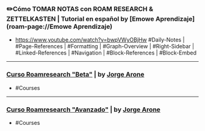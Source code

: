 ### ✏️Cómo TOMAR NOTAS con ROAM RESEARCH & ZETTELKASTEN | Tutorial en español by [Emowe Aprendizaje](roam-page://Emowe Aprendizaje)
- <https://www.youtube.com/watch?v=bwpVWyOBjHw>
#Daily-Notes | #Page-References | #Formatting | #Graph-Overview | #Right-Sidebar | #Linked-References | #Navigation | #Block-References | #Block-Embed 
---
### [Curso Roamresearch "Beta"](https://www.youtube.com/playlist?list=PL2CI0VRuaLWcDOU6RQLVJQb6lwW4QRqAN) | by [Jorge Arone](<./Jorge Arone.md>)
- #Courses
---
### [Curso Roamresearch "Avanzado"](https://www.youtube.com/playlist?list=PL2CI0VRuaLWchGZi3KZOwvwqPNDGBicXP) | by [Jorge Arone](<./Jorge Arone.md>)
- #Courses